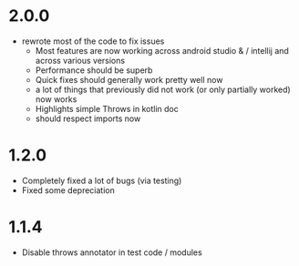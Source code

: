# 2.0.0
- rewrote most of the code to fix issues 
  - Most features are now working across android studio & / intellij and across various versions
  - Performance should be superb
  - Quick fixes should generally work pretty well now
  - a lot of things that previously did not work (or only partially worked) now works
  - Highlights simple Throws in kotlin doc
  - should respect imports now

# 1.2.0
- Completely fixed a lot of bugs (via testing)
- Fixed some depreciation

# 1.1.4
- Disable throws annotator in test code / modules
